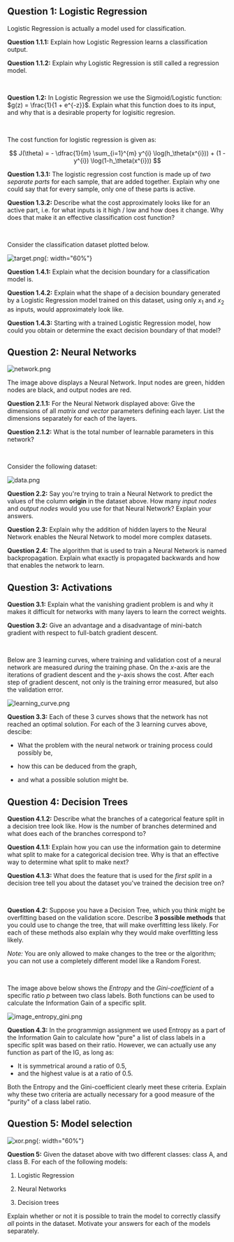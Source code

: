 ## Question 1: Logistic Regression

Logistic Regression is actually a model used for classification.

**Question 1.1.1:** Explain how Logistic Regression learns a classification output.

**Question 1.1.2:** Explain why Logistic Regression is still called a regression model.

<br/>

**Question 1.2:** In Logistic Regression we use the Sigmoid/Logistic function: $g(z) = \frac{1}{1 + e^{-z}}$. Explain what this function does to its input, and why that is a desirable property for logisitic regresion.

<br/>

The cost function for logistic regression is given as:

$$
J(\theta) = - \dfrac{1}{m} \sum_{i=1}^{m} y^{i} \log(h_\theta(x^{i})) + (1 - y^{i}) \log(1-h_\theta(x^{i}))
$$

**Question 1.3.1:** The logistic regression cost function is made up of *two
separate parts* for each sample, that are added together. Explain why one
could say that for every sample, only one of these parts is active.

**Question 1.3.2:** Describe what the cost approximately looks like for an
active part, i.e. for what inputs is it high / low and how does it change. Why
does that make it an effective classification cost function?

<br/>

Consider the classification dataset plotted below.

![target.png](target.png){: width="60%"}

**Question 1.4.1:** Explain what the decision boundary for a classification
model is.

**Question 1.4.2:** Explain what the shape of a decision boundary generated by
a Logistic Regression model trained on this dataset, using only $x_1$ and $x_2$
as inputs, would approximately look like.

**Question 1.4.3:** Starting with a trained Logistic Regression model, how could
you obtain or determine the exact decision boundary of that model?

## Question 2: Neural Networks

![network.png](network.png)

The image above displays a Neural Network. Input nodes are green, hidden nodes are black, and output nodes are red.

**Question 2.1.1:** For the Neural Network displayed above: Give the dimensions
of all *matrix and vector* parameters defining each layer. List the
dimensions separately for each of the layers.

**Question 2.1.2:** What is the total number of learnable parameters in this network?

<br/>

Consider the following dataset:

![data.png](data.png)

**Question 2.2:** Say you're trying to train a Neural Network to predict the
values of the column **origin** in the dataset above. How many *input nodes*
and *output nodes* would you use for that Neural Network? Explain your answers.

**Question 2.3:** Explain why the addition of hidden layers to the Neural Network enables the Neural Network to model more complex datasets.

**Question 2.4:** The algorithm that is used to train a Neural Network is named backpropagation. Explain what exactly is propagated backwards and how that enables the network to learn.

## Question 3: Activations

**Question 3.1:** Explain what the vanishing gradient problem is and why it makes it difficult for networks with many layers to learn the correct weights.

**Question 3.2:** Give an advantage and a disadvantage of mini-batch gradient with respect to full-batch gradient descent.


<br/>

Below are 3 learning curves, where training and validation cost of a neural network are measured *during* the training phase. On the *x*-axis are the iterations of gradient descent and the *y*-axis shows the cost. After each step of gradient descent, not only is the training error measured, but also the validation error.

![learning_curve.png](learning_curve.png)

**Question 3.3:** Each of these 3 curves shows that the network has not reached an optimal solution. For each of the 3 learning curves above, descibe:

* What the problem with the neural network or training process could possibly be,

* how this can be deduced from the graph,

* and what a possible solution might be.


## Question 4: Decision Trees

**Question 4.1.2:** Describe what the branches of a categorical feature split
in a decision tree look like. How is the number of branches
determined and what does each of the branches correspond to?

**Question 4.1.1:** Explain how you can use the information gain to determine
what split to make for a categorical decision tree. Why is that an effective
way to determine what split to make next?

**Question 4.1.3:** What does the feature that is used for the *first split* in
a decision tree tell you about the dataset you've trained the decision tree on?

<br/>

**Question 4.2:** Suppose you have a Decision Tree, which you think might be 
overfitting based on the validation score. Describe **3 possible methods** that you
could use to change the tree, that will make overfitting less likely. For each
of these methods also explain why they would make overfitting less likely.

*Note:* You are only allowed to make changes to the tree or the algorithm; you can not use a completely different model like a Random Forest.

<br/>

The image above below shows the *Entropy* and the *Gini-coefficient* of a specific ratio $p$ between two class labels. Both functions can be used to calculate the Information Gain of a specific split.

![image_entropy_gini.png](image_entropy_gini.png)


**Question 4.3:** In the programmign assignment we used Entropy as a part
of the Information Gain to calculate how "pure" a list of class labels
in a specific split was based on their ratio. However, we can actually use any function as part of
the IG, as long as:

* It is symmetrical around a ratio of 0.5,
* and the highest value is at a ratio of 0.5.

Both the Entropy and the Gini-coefficient clearly meet these criteria. Explain
why these two criteria are actually necessary for a good measure of the "purity"
of a class label ratio.

## Question 5: Model selection

![xor.png](xor.png){: width="60%"}

**Question 5:** Given the dataset above with two different classes: class A,
and class B. For each of the following models:

1. Logistic Regression

2. Neural Networks

3. Decision trees

Explain whether or not it is possible to train the model to correctly classify
_all_ points in the dataset. Motivate your answers for each of the models
separately.
